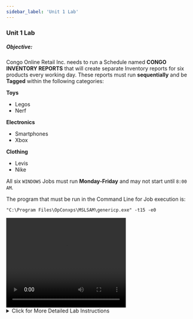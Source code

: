 ```yaml
---
sidebar_label: 'Unit 1 Lab'
---
```


### Unit 1 Lab

##### Objective:

Congo Online Retail Inc. needs to run a Schedule named **CONGO INVENTORY REPORTS** that will create separate Inventory reports for six products every working day. These reports must run **sequentially** and be **Tagged** within the following categories:

**Toys**

* Legos
* Nerf

**Electronics**

* Smartphones
* Xbox

**Clothing**

* Levis
* Nike

All six ```WINDOWS``` Jobs must run **Monday-Friday** and may not start until ```8:00 AM```.

The program that must be run in the Command Line for Job execution is:

```
"C:\Program Files\OpConxps\MSLSAM\genericp.exe" -t15 -e0
```

<div>
<video width="320" height="240" controls>
  <source src="videobasic/U1LAB.mp4" type="video/mp4"></source>
Your browser does not support the video tag.
</video>
</div>

<details>

<summary>Click for More Detailed Lab Instructions</summary>

#### Lab Instructions:
* Create a Schedule named Congo Inventory Reports
* Saturday and Sundays are non-working days 
* Auto-build the Schedule ```7``` days in advance for ```1``` day
* Auto-delete the Schedule for ```7``` days
* Add Documentation for the Schedule 
* Create a **Windows Job** for each of the products in the introduction
* Name each Job the same as its product name
* This Job needs to run as the ```SMATRAINING\SMAUSER``` User ID
* This Job needs to run on the ```SMATRAINING``` machine
* Use the following command line:
```
“C:\Program Files\OpConxps\MSLSAM\genericp.exe” –t15 –e0
```
* The Jobs must run Monday-Friday
* Use the Existing Frequency: ```Mon-FriOnDate```
* Click the Forecast button to be sure your Frequency matches the requirement
* Add Documentation for each Job. Example: This Job is reporting inventory for the number of Legos in Stock
* The Jobs must run in the following order with each Job requiring the Job before it:
  * Legos
  * Nerf
  * Smartphones
  * Xbox
  * Levis
  * Nike
* The Jobs cannot start until **8:00 AM**
* **Tag** the Jobs according to the product type (Toys, Electronics or Clothing)
* Build the Schedule Released for today and tomorrow
* Open the Matrix or List view under Operations to check


Upon completion, the Jobs will run in this order:

<a href="imgbasic/Picture92.png" target="_blank"><img src="imgbasic/Picture92.png" width="250"></img></a>  

###### (Click Image to Enlarge)

</details>